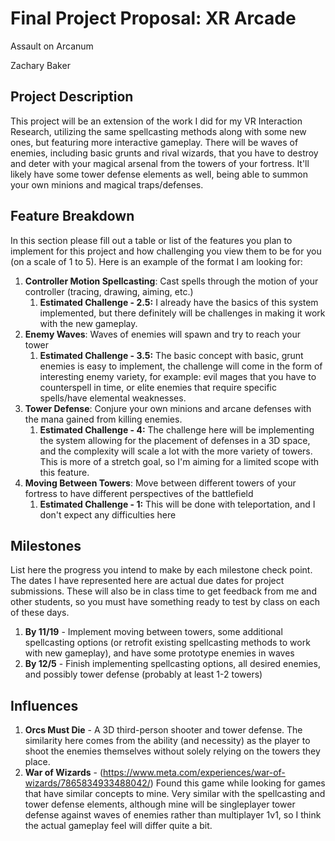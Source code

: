 # Final Project Proposal: XR Arcade

Assault on Arcanum

Zachary Baker

## Project Description

This project will be an extension of the work I did for my VR Interaction Research, utilizing the same spellcasting methods along with some new ones, but featuring more interactive gameplay. There will be waves of enemies, including basic grunts and rival wizards, that you have to destroy and deter with your magical arsenal from the towers of your fortress. It'll likely have some tower defense elements as well, being able to summon your own minions and magical traps/defenses.

## Feature Breakdown

In this section please fill out a table or list of the features you plan to implement for this project and how challenging you view them to be for you (on a scale of 1 to 5). Here is an example of the format I am looking for:

1. **Controller Motion Spellcasting**: Cast spells through the motion of your controller (tracing, drawing, aiming, etc.)
    1. **Estimated Challenge - 2.5:** I already have the basics of this system implemented, but there definitely will be challenges in making it work with the new gameplay.
2. **Enemy Waves**: Waves of enemies will spawn and try to reach your tower
    1. **Estimated Challenge - 3.5:** The basic concept with basic, grunt enemies is easy to implement, the challenge will come in the form of interesting enemy variety, for example: evil mages that you have to counterspell in time, or elite enemies that require specific spells/have elemental weaknesses.
3. **Tower Defense**: Conjure your own minions and arcane defenses with the mana gained from killing enemies.
    1. **Estimated Challenge - 4:** The challenge here will be implementing the system allowing for the placement of defenses in a 3D space, and the complexity will scale a lot with the more variety of towers. This is more of a stretch goal, so I'm aiming for a limited scope with this feature.
4. **Moving Between Towers**: Move between different towers of your fortress to have different perspectives of the battlefield
    1. **Estimated Challenge - 1:** This will be done with teleportation, and I don't expect any difficulties here

## Milestones

List here the progress you intend to make by each milestone check point. The dates I have represented here are actual due dates for project submissions. These will also be in class time to get feedback from me and other students, so you must have something ready to test by class on each of these days.

1. **By 11/19** - Implement moving between towers, some additional spellcasting options (or retrofit existing spellcasting methods to work with new gameplay), and have some prototype enemies in waves
2. **By 12/5** - Finish implementing spellcasting options, all desired enemies, and possibly tower defense (probably at least 1-2 towers)

## Influences

1. **Orcs Must Die** - A 3D third-person shooter and tower defense. The similarity here comes from the ability (and necessity) as the player to shoot the enemies themselves without solely relying on the towers they place.
2. **War of Wizards** - (https://www.meta.com/experiences/war-of-wizards/7865834933488042/) Found this game while looking for games that have similar concepts to mine. Very similar with the spellcasting and tower defense elements, although mine will be singleplayer tower defense against waves of enemies rather than multiplayer 1v1, so I think the actual gameplay feel will differ quite a bit.

